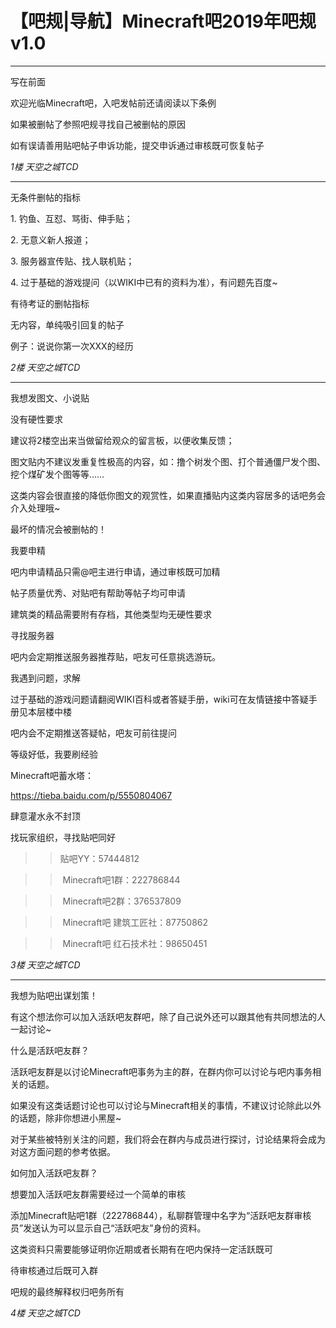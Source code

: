
<!--
流浪主吧项目 https://github.com/paulzzh/SaveMCBar
-->

# 【吧规|导航】Minecraft吧2019年吧规v1.0
***
 写在前面

欢迎光临Minecraft吧，入吧发帖前还请阅读以下条例

如果被删帖了参照吧规寻找自己被删帖的原因

如有误请善用贴吧帖子申诉功能，提交申诉通过审核既可恢复帖子



*1楼 天空之城TCD*

***
 无条件删帖的指标

1. 钓鱼、互怼、骂街、伸手贴；

2. 无意义新人报道；

3. 服务器宣传贴、找人联机贴；

4. 过于基础的游戏提问（以WIKI中已有的资料为准），有问题先百度~

有待考证的删帖指标

无内容，单纯吸引回复的帖子

例子：说说你第一次XXX的经历



*2楼 天空之城TCD*

***
 我想发图文、小说贴

没有硬性要求

建议将2楼空出来当做留给观众的留言板，以便收集反馈；

图文贴内不建议发重复性极高的内容，如：撸个树发个图、打个普通僵尸发个图、挖个煤矿发个图等等……

这类内容会很直接的降低你图文的观赏性，如果直播贴内这类内容居多的话吧务会介入处理哦~

最坏的情况会被删帖的！

我要申精

吧内申请精品只需@吧主进行申请，通过审核既可加精

帖子质量优秀、对贴吧有帮助等帖子均可申请

建筑类的精品需要附有存档，其他类型均无硬性要求

寻找服务器

吧内会定期推送服务器推荐贴，吧友可任意挑选游玩。

我遇到问题，求解

过于基础的游戏问题请翻阅WIKI百科或者答疑手册，wiki可在友情链接中答疑手册见本层楼中楼

吧内会不定期推送答疑帖，吧友可前往提问

等级好低，我要刷经验

Minecraft吧蓄水塔：

<https://tieba.baidu.com/p/5550804067>

肆意灌水永不封顶

找玩家组织，寻找贴吧同好

>>贴吧YY：57444812

>> Minecraft吧1群：222786844

>> Minecraft吧2群：376537809

>> Minecraft吧 建筑工匠社：87750862

>> Minecraft吧 红石技术社：98650451



*3楼 天空之城TCD*

***
 我想为贴吧出谋划策！

有这个想法你可以加入活跃吧友群吧，除了自己说外还可以跟其他有共同想法的人一起讨论~

什么是活跃吧友群？

活跃吧友群是以讨论Minecraft吧事务为主的群，在群内你可以讨论与吧内事务相关的话题。

如果没有这类话题讨论也可以讨论与Minecraft相关的事情，不建议讨论除此以外的话题，除非你想进小黑屋~

对于某些被特别关注的问题，我们将会在群内与成员进行探讨，讨论结果将会成为对这方面问题的参考依据。

如何加入活跃吧友群？

想要加入活跃吧友群需要经过一个简单的审核

添加Minecraft贴吧1群（222786844），私聊群管理中名字为“活跃吧友群审核员”发送认为可以显示自己“活跃吧友”身份的资料。

这类资料只需要能够证明你近期或者长期有在吧内保持一定活跃既可

待审核通过后既可入群

吧规的最终解释权归吧务所有



*4楼 天空之城TCD*

